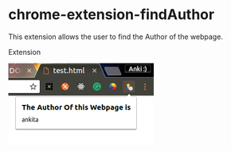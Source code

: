 # chrome-extension-findAuthor

This extension allows the user to find the Author of the webpage.


Extension 

![Alt text](/ss.png?raw=true "Optional Title")


